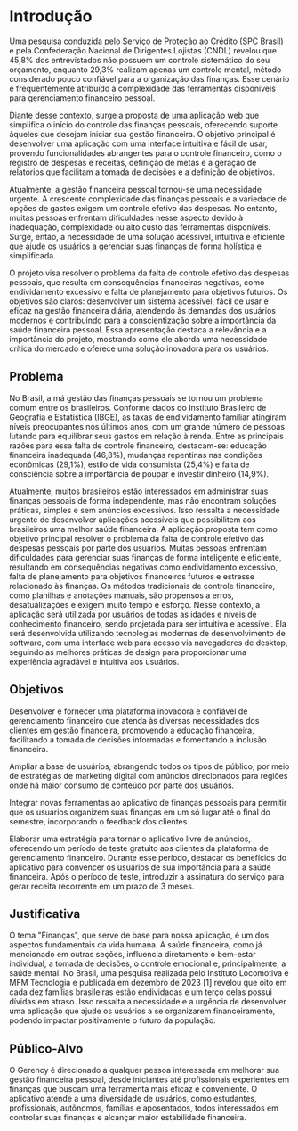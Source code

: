 # Introdução

Uma pesquisa conduzida pelo Serviço de Proteção ao Crédito (SPC Brasil) e pela Confederação Nacional de Dirigentes Lojistas (CNDL) revelou que 45,8% dos entrevistados não possuem um controle sistemático do seu orçamento, enquanto 29,3% realizam apenas um controle mental, método considerado pouco confiável para a organização das finanças. Esse cenário é frequentemente atribuído à complexidade das ferramentas disponíveis para gerenciamento financeiro pessoal.

Diante desse contexto, surge a proposta de uma aplicação web que simplifica o início do controle das finanças pessoais, oferecendo suporte àqueles que desejam iniciar sua gestão financeira. O objetivo principal é desenvolver uma aplicação com uma interface intuitiva e fácil de usar, provendo funcionalidades abrangentes para o controle financeiro, como o registro de despesas e receitas, definição de metas e a geração de relatórios que facilitam a tomada de decisões e a definição de objetivos.

Atualmente, a gestão financeira pessoal tornou-se uma necessidade urgente. A crescente complexidade das finanças pessoais e a variedade de opções de gastos exigem um controle efetivo das despesas. No entanto, muitas pessoas enfrentam dificuldades nesse aspecto devido à inadequação, complexidade ou alto custo das ferramentas disponíveis. Surge, então, a necessidade de uma solução acessível, intuitiva e eficiente que ajude os usuários a gerenciar suas finanças de forma holística e simplificada.

O projeto visa resolver o problema da falta de controle efetivo das despesas pessoais, que resulta em consequências financeiras negativas, como endividamento excessivo e falta de planejamento para objetivos futuros. Os objetivos são claros: desenvolver um sistema acessível, fácil de usar e eficaz na gestão financeira diária, atendendo às demandas dos usuários modernos e contribuindo para a conscientização sobre a importância da saúde financeira pessoal. Essa apresentação destaca a relevância e a importância do projeto, mostrando como ele aborda uma necessidade crítica do mercado e oferece uma solução inovadora para os usuários.


## Problema

No Brasil, a má gestão das finanças pessoais se tornou um problema comum entre os brasileiros. Conforme dados do Instituto Brasileiro de Geografia e Estatística (IBGE), as taxas de endividamento familiar atingiram níveis preocupantes nos últimos anos, com um grande número de pessoas lutando para equilibrar seus gastos em relação à renda. Entre as principais razões para essa falta de controle financeiro, destacam-se: educação financeira inadequada (46,8%), mudanças repentinas nas condições econômicas (29,1%), estilo de vida consumista (25,4%) e falta de consciência sobre a importância de poupar e investir dinheiro (14,9%). 

Atualmente, muitos brasileiros estão interessados em administrar suas finanças pessoais de forma independente, mas não encontram soluções práticas, simples e sem anúncios excessivos. Isso ressalta a necessidade urgente de desenvolver aplicações acessíveis que possibilitem aos brasileiros uma melhor saúde financeira. A aplicação proposta tem como objetivo principal resolver o problema da falta de controle efetivo das despesas pessoais por parte dos usuários. Muitas pessoas enfrentam dificuldades para gerenciar suas finanças de forma inteligente e eficiente, resultando em consequências negativas como endividamento excessivo, falta de planejamento para objetivos financeiros futuros e estresse relacionado às finanças. Os métodos tradicionais de controle financeiro, como planilhas e anotações manuais, são propensos a erros, desatualizações e exigem muito tempo e esforço. Nesse contexto, a aplicação será utilizada por usuários de todas as idades e níveis de conhecimento financeiro, sendo projetada para ser intuitiva e acessível. Ela será desenvolvida utilizando tecnologias modernas de desenvolvimento de software, com uma interface web para acesso via navegadores de desktop, seguindo as melhores práticas de design para proporcionar uma experiência agradável e intuitiva aos usuários.


## Objetivos

Desenvolver e fornecer uma plataforma inovadora e confiável de gerenciamento financeiro que atenda às diversas necessidades dos clientes em gestão financeira, promovendo a educação financeira, facilitando a tomada de decisões informadas e fomentando a inclusão financeira.

Ampliar a base de usuários, abrangendo todos os tipos de público, por meio de estratégias de marketing digital com anúncios direcionados para regiões onde há maior consumo de conteúdo por parte dos usuários.

Integrar novas ferramentas ao aplicativo de finanças pessoais para permitir que os usuários organizem suas finanças em um só lugar até o final do semestre, incorporando o feedback dos clientes.

Elaborar uma estratégia para tornar o aplicativo livre de anúncios, oferecendo um período de teste gratuito aos clientes da plataforma de gerenciamento financeiro. Durante esse período, destacar os benefícios do aplicativo para convencer os usuários de sua importância para a saúde financeira. Após o período de teste, introduzir a assinatura do serviço para gerar receita recorrente em um prazo de 3 meses.
 

## Justificativa

O tema "Finanças", que serve de base para nossa aplicação, é um dos aspectos fundamentais da vida humana. A saúde financeira, como já mencionado em outras seções, influencia diretamente o bem-estar individual, a tomada de decisões, o controle emocional e, principalmente, a saúde mental. No Brasil, uma pesquisa realizada pelo Instituto Locomotiva e MFM Tecnologia e publicada em dezembro de 2023 [1] revelou que oito em cada dez famílias brasileiras estão endividadas e um terço delas possui dívidas em atraso. Isso ressalta a necessidade e a urgência de desenvolver uma aplicação que ajude os usuários a se organizarem financeiramente, podendo impactar positivamente o futuro da população.


## Público-Alvo

O Gerency é direcionado a qualquer pessoa interessada em melhorar sua gestão financeira pessoal, desde iniciantes até profissionais experientes em finanças que buscam uma ferramenta mais eficaz e conveniente. O aplicativo atende a uma diversidade de usuários, como estudantes, profissionais, autônomos, famílias e aposentados, todos interessados em controlar suas finanças e alcançar maior estabilidade financeira.
